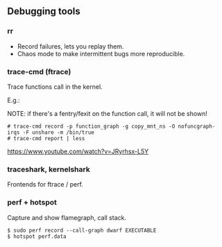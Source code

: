 ## Debugging tools

### rr

- Record failures, lets you replay them.
- Chaos mode to make intermittent bugs more reproducible.

### trace-cmd (ftrace)

Trace functions call in the kernel.

E.g.:

NOTE: if there's a fentry/fexit on the function call, it will not be shown!

```console
# trace-cmd record -p function_graph -g copy_mnt_ns -O nofuncgraph-irqs -F unshare -m /bin/true
# trace-cmd report | less
```

https://www.youtube.com/watch?v=JRyrhsx-L5Y

### traceshark, kernelshark

Frontends for ftrace / perf.

### perf + hotspot

Capture and show flamegraph, call stack.

```console
$ sudo perf record --call-graph dwarf EXECUTABLE
$ hotspot perf.data
```
